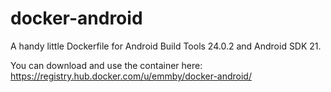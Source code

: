 # docker-android

A handy little Dockerfile for Android Build Tools 24.0.2 and Android SDK 21.

You can download and use the container here: https://registry.hub.docker.com/u/emmby/docker-android/

